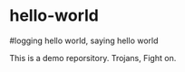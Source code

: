 # hello-world
#logging hello world, saying hello world

This is a demo reporsitory. Trojans, Fight on.
